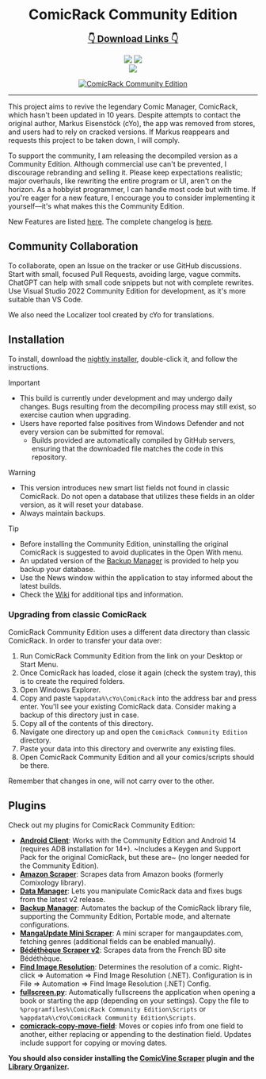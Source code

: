 <div align="center">

# ComicRack Community Edition

<b><u><span style='font-size:14.0pt'>👇 Download Links 👇</span></u></b>

<!--
<p>
<a href="https://github.com/maforget/ComicRack_AmazonScrapper/releases/latest/download/ComicRackCESetup.zip" alt="Latest Release (ZIP)">
  <img src="https://img.shields.io/github/v/release/maforget/ComicRackCE?label=latest release&logo=github" /></a>
<a href="https://github.com/maforget/ComicRack_AmazonScrapper/releases/latest/download/ComicRackCESetup.exe" alt="Latest Release (EXE)">
  <img src="https://img.shields.io/github/v/release/maforget/ComicRackCE?label=latest release (installer)&logo=github" /></a> 
<br>
  <img src="https://img.shields.io/github/release-date/maforget/ComicRackCE?logo=github&label=Released" /></a>    
</p>
-->

<p>
<a href="https://github.com/maforget/ComicRackCE/releases/download/nightly/ComicRackCE_nightly.zip" alt="Nightly (ZIP)">
  <img src="https://img.shields.io/github/v/release/maforget/ComicRackCE?include_prereleases&label=pre-release (zip)&logo=github" /></a>
<a href="https://github.com/maforget/ComicRackCE/releases/download/nightly/ComicRackCESetup_nightly.exe" alt="Nightly (EXE)">
  <img src="https://img.shields.io/github/v/release/maforget/ComicRackCE?include_prereleases&label=pre-release (installer)&logo=github" /></a>
<br>
  <img src="https://img.shields.io/github/release-date-pre/maforget/ComicRackCE?logo=github&label=Released" /></a>   
</p>

[![ComicRack Community Edition](https://github.com/maforget/ComicRackCE/assets/11904426/4748925c-662f-4ccd-bfb7-62ec46ae881e)](#readme)
</div>

---

This project aims to revive the legendary Comic Manager, ComicRack, which hasn't been updated in 10 years. Despite attempts to contact the original author, Markus Eisenstöck (cYo), the app was removed from stores, and users had to rely on cracked versions. If Markus reappears and requests this project to be taken down, I will comply.

To support the community, I am releasing the decompiled version as a Community Edition. Although commercial use can't be prevented, I discourage rebranding and selling it. Please keep expectations realistic; major overhauls, like rewriting the entire program or UI, aren't on the horizon. As a hobbyist programmer, I can handle most code but with time. If you're eager for a new feature, I encourage you to consider implementing it yourself—it's what makes this the Community Edition.

New Features are listed [here](https://github.com/maforget/ComicRackCE/wiki/New-Features). The complete changelog is [here](https://raw.githubusercontent.com/maforget/ComicRackCE/master/ComicRack/Changes.txt).

## Community Collaboration
To collaborate, open an Issue on the tracker or use GitHub discussions. Start with small, focused Pull Requests, avoiding large, vague commits. ChatGPT can help with small code snippets but not with complete rewrites. Use Visual Studio 2022 Community Edition for development, as it's more suitable than VS Code.

We also need the Localizer tool created by cYo for translations.

## Installation
To install, download the [nightly installer](https://github.com/maforget/ComicRackCE/releases/download/nightly/ComicRackCESetup_nightly.exe "Nightly Release"), double-click it, and follow the instructions. 

>[!IMPORTANT]
>* This build is currently under development and may undergo daily changes. Bugs resulting from the decompiling process may still exist, so exercise caution when upgrading.
>* Users have reported false positives from Windows Defender and not every version can be submitted for removal.
>    * Builds provided are automatically compiled by GitHub servers, ensuring that the downloaded file matches the code in this repository.

>[!WARNING]
>* This version introduces new smart list fields not found in classic ComicRack. Do not open a database that utilizes these fields in an older version, as it will reset your database.
>* Always maintain backups.

>[!TIP]
>* Before installing the Community Edition, uninstalling the original ComicRack is suggested to avoid duplicates in the Open With menu.
>* An updated version of the [Backup Manager](https://github.com/maforget/cr-backup-manager) is provided to help you backup your database.
>* Use the News window within the application to stay informed about the latest builds.
>* Check the [Wiki]([ComicRackCE/wiki](https://github.com/maforget/ComicRackCE/wiki)) for additional tips and information.

### Upgrading from classic ComicRack

ComicRack Community Edition uses a different data directory than classic ComicRack. In order to transfer your data over:

1. Run ComicRack Community Edition from the link on your Desktop or Start Menu.
2. Once ComicRack has loaded, close it again (check the system tray), this is to create the required folders.
3. Open Windows Explorer.
2. Copy and paste `%appdata%\cYo\ComicRack` into the address bar and press enter. You'll see your existing ComicRack data. Consider making a backup of this directory just in case.
3. Copy all of the contents of this directory.
4. Navigate one directory up and open the `ComicRack Community Edition` directory.
5. Paste your data into this directory and overwrite any existing files.
6. Open ComicRack Community Edition and all your comics/scripts should be there.

Remember that changes in one, will not carry over to the other.

## Plugins

Check out my plugins for ComicRack Community Edition:

- **[Android Client](https://github.com/maforget/ComicRackKeygen/releases/tag/1.0)**: Works with the Community Edition and Android 14 (requires ADB installation for 14+). ~Includes a Keygen and Support Pack for the original ComicRack, but these are~ (no longer needed for the Community Edition).
- **[Amazon Scraper](https://github.com/maforget/ComicRack_AmazonScrapper)**: Scrapes data from Amazon books (formerly Comixology library).
- **[Data Manager](https://github.com/maforget/CRDataManager)**: Lets you manipulate ComicRack data and fixes bugs from the latest v2 release.
- **[Backup Manager](https://github.com/maforget/cr-backup-manager)**: Automates the backup of the ComicRack library file, supporting the Community Edition, Portable mode, and alternate configurations.
- **[MangaUpdate Mini Scraper](https://github.com/maforget/ComicRack_MangaUpdateScraper)**: A mini scraper for mangaupdates.com, fetching genres (additional fields can be enabled manually).
- **[Bédéthèque Scraper v2](https://github.com/maforget/Bedetheque-Scrapper-2)**: Scrapes data from the French BD site Bédéthèque.
- **[Find Image Resolution](https://github.com/maforget/ComicRack_FindImageResolution)**: Determines the resolution of a comic. Right-click => Automation => Find Image Resolution (.NET). Configuration is in File => Automation => Find Image Resolution (.NET) Config.
- **[fullscreen.py](https://gist.githubusercontent.com/maforget/186a99205140acd3f7d3328ad1466e62/raw/8c7c0ecab28fb9a6037adbe19ff553e3597cccd6/fullscreen.py)**: Automatically fullscreens the application when opening a book or starting the app (depending on your settings). Copy the file to `%programfiles%\ComicRack Community Edition\Scripts` or `%appdata%\cYo\ComicRack Community Edition\Scripts`.
- **[comicrack-copy-move-field](https://github.com/maforget/comicrack-copy-move-field)**: Moves or copies info from one field to another, either replacing or appending to the destination field. Updates include support for copying or moving dates.

**You should also consider installing the [ComicVine Scraper](https://github.com/cbanack/comic-vine-scraper/releases/latest) plugin and the [Library Organizer](https://github.com/Stonepaw/comicrack-library-organizer/releases/latest).**
